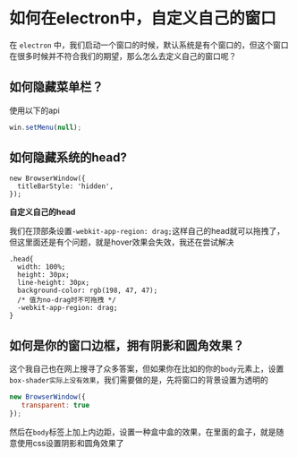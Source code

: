 # 如何在electron中，自定义自己的窗口

在 `electron` 中，我们启动一个窗口的时候，默认系统是有个窗口的，但这个窗口在很多时候并不符合我们的期望，那么怎么去定义自己的窗口呢？


## 如何隐藏菜单栏？
使用以下的api
```ts
win.setMenu(null);
```

## 如何隐藏系统的head?

```ts{2}
new BrowserWindow({
  titleBarStyle: 'hidden',
});
```

**自定义自己的head**

我们在顶部条设置`-webkit-app-region: drag;`这样自己的head就可以拖拽了，但这里面还是有个问题，就是hover效果会失效，我还在尝试解决
```css{7}
.head{
  width: 100%;
  height: 30px;
  line-height: 30px;
  background-color: rgb(198, 47, 47);
  /* 值为no-drag时不可拖拽 */
  -webkit-app-region: drag;
}
```

## 如何是你的窗口边框，拥有阴影和圆角效果？
这个我自己也在网上搜寻了众多答案，但如果你在比如的你的`body`元素上，设置`box-shader实际上没有效果`，我们需要做的是，先将窗口的背景设置为透明的
```js
new BrowserWindow({
   transparent: true
});
```

然后在`body`标签上加上内边距，设置一种盒中盒的效果，在里面的盒子，就是随意使用css设置阴影和圆角效果了
